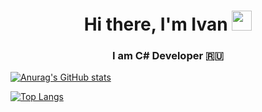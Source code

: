 

<!--
**koles111ivan/koles111ivan** is a ✨ _special_ ✨ repository because its `README.md` (this file) appears on your GitHub profile.

Here are some ideas to get you started:

- 🔭 I’m currently working on ...
- 🌱 I’m currently learning ...
- 👯 I’m looking to collaborate on ...
- 🤔 I’m looking for help with ...
- 💬 Ask me about ...
- 📫 How to reach me: ...
- 😄 Pronouns: ...
- ⚡ Fun fact: ...
-->
<h1 align="center">Hi there, I'm Ivan 
<img src="https://github.com/blackcater/blackcater/raw/main/images/Hi.gif" height="32"/></h1>
<h3 align="center">I am C# Developer 🇷🇺</h3>


[![Anurag's GitHub stats](https://github-readme-stats.vercel.app/api?username=koles111ivan)](https://github.com/anuraghazra/github-readme-stats)


[![Top Langs](https://github-readme-stats.vercel.app/api/top-langs/?username=koles111ivan)](https://github.com/anuraghazra/github-readme-stats)


